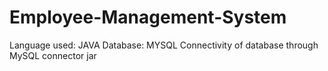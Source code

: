 # Employee-Management-System
Language used: JAVA
Database: MYSQL
Connectivity of database through MySQL connector jar
